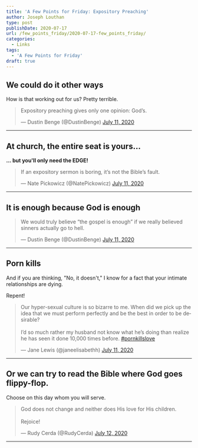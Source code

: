 ```yaml
---
title: 'A Few Points for Friday: Expository Preaching'
author: Joseph Louthan
type: post
publishDate: 2020-07-17
url: /few_points_friday/2020-07-17-few_points_friday/
categories:
  - Links
tags:
  - 'A Few Points for Friday'
draft: true
---
```


## We could do it other ways

How is that working out for us? Pretty terrible.

<blockquote class="twitter-tweet"><p lang="en" dir="ltr">Expository preaching gives only one opinion: God’s.</p>&mdash; Dustin Benge (@DustinBenge) <a href="https://twitter.com/DustinBenge/status/1281901515909849088?ref_src=twsrc%5Etfw">July 11, 2020</a></blockquote> <script async src="https://platform.twitter.com/widgets.js" charset="utf-8"></script>


------

## At church, the entire seat is yours...

**... but you'll only need the EDGE!**

<blockquote class="twitter-tweet"><p lang="en" dir="ltr">If an expository sermon is boring, it’s not the Bible’s fault.</p>&mdash; Nate Pickowicz (@NatePickowicz) <a href="https://twitter.com/NatePickowicz/status/1282016775958298624?ref_src=twsrc%5Etfw">July 11, 2020</a></blockquote> <script async src="https://platform.twitter.com/widgets.js" charset="utf-8"></script>


------

## It is enough because God is enough

<blockquote class="twitter-tweet"><p lang="en" dir="ltr">We would truly believe “the gospel is enough” if we really believed sinners actually go to hell.</p>&mdash; Dustin Benge (@DustinBenge) <a href="https://twitter.com/DustinBenge/status/1281960520547999750?ref_src=twsrc%5Etfw">July 11, 2020</a></blockquote> <script async src="https://platform.twitter.com/widgets.js" charset="utf-8"></script>


------

## Porn kills

And if you are thinking, "No, it doesn't," I know for a fact that your intimate relationships are dying.

Repent!

<blockquote class="twitter-tweet"><p lang="en" dir="ltr">Our hyper-sexual culture is so bizarre to me. When did we pick up the idea that we must perform perfectly and be the best in order to be desirable? <br><br>I’d so much rather my husband not know what he’s doing than realize he has seen it done 10,000 times before. <a href="https://twitter.com/hashtag/pornkillslove?src=hash&amp;ref_src=twsrc%5Etfw">#pornkillslove</a></p>&mdash; Jane Lewis (@janeelisabethh) <a href="https://twitter.com/janeelisabethh/status/1282045718362898432?ref_src=twsrc%5Etfw">July 11, 2020</a></blockquote> <script async src="https://platform.twitter.com/widgets.js" charset="utf-8"></script>


------

## Or we can try to read the Bible where God goes flippy-flop. 

Choose on this day whom you will serve.

<blockquote class="twitter-tweet"><p lang="en" dir="ltr">God does not change and neither does His love for His children.<br><br>Rejoice!</p>&mdash; Rudy Cerda (@RudyCerda) <a href="https://twitter.com/RudyCerda/status/1282356998605070346?ref_src=twsrc%5Etfw">July 12, 2020</a></blockquote> <script async src="https://platform.twitter.com/widgets.js" charset="utf-8"></script>


------

